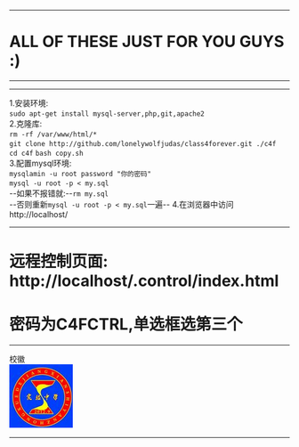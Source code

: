 ***
# ALL OF THESE JUST FOR YOU GUYS :)     
***
***
1.安装环境:     
  `sudo apt-get install mysql-server,php,git,apache2`     
2.克隆库:       
  `rm -rf /var/www/html/*`        
  `git clone http://github.com/lonelywolfjudas/class4forever.git ./c4f`       
  `cd c4f`
  `bash copy.sh`      
3.配置mysql环境:     
  `mysqlamin -u root password "你的密码"`		
  `mysql -u root -p < my.sql`		
    --如果不报错就:--`rm my.sql`		
    --否则重新`mysql -u root -p < my.sql`一遍--
4.在浏览器中访问 http://localhost/       
***     
# 远程控制页面: http://localhost/.control/index.html        
# 密码为C4FCTRL,单选框选第三个     
***
校徽        
![校徽](https://github.com/LonelyWolfJudas/Class4Forever/blob/master/image/shortcut.jpg)        
***
